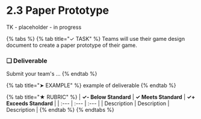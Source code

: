 # 2.3 Paper Prototype

TK - placeholder - in progress

{% tabs %}
{% tab title="✓ TASK" %}
Teams will use their game design document to create a paper prototype of their game.

### **❏ Deliverable**

Submit your team's ...
{% endtab %}

{% tab title="➤ EXAMPLE" %}
example of deliverable
{% endtab %}

{% tab title="★ RUBRIC" %}
| **✓- Below Standard** | **✓ Meets Standard** | **✓+ Exceeds Standard** |
| :--- | :--- | :--- |
| Description | Description | Description |
{% endtab %}
{% endtabs %}

